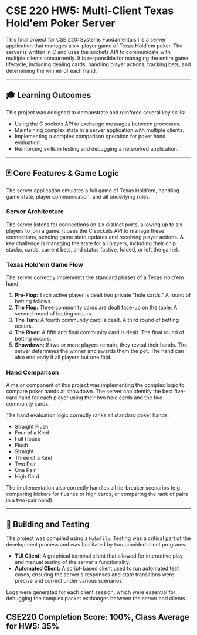 # CSE 220 HW5: Multi-Client Texas Hold'em Poker Server

This final project for CSE 220: Systems Fundamentals I is a server application that manages a six-player game of Texas Hold'em poker. The server is written in C and uses the sockets API to communicate with multiple clients concurrently. It is responsible for managing the entire game lifecycle, including dealing cards, handling player actions, tracking bets, and determining the winner of each hand.

---

## 🎓 Learning Outcomes

This project was designed to demonstrate and reinforce several key skills:
* Using the C sockets API to exchange messages between processes.
* Maintaining complex state in a server application with multiple clients.
* Implementing a complex comparison operation for poker hand evaluation.
* Reinforcing skills in testing and debugging a networked application.

---

## 🃏 Core Features & Game Logic

The server application emulates a full game of Texas Hold'em, handling game state, player communication, and all underlying rules.

### Server Architecture
The server listens for connections on six distinct ports, allowing up to six players to join a game. It uses the C sockets API to manage these connections, sending game state updates and receiving player actions. A key challenge is managing the state for all players, including their chip stacks, cards, current bets, and status (active, folded, or left the game).

### Texas Hold'em Game Flow
The server correctly implements the standard phases of a Texas Hold'em hand:
1.  **Pre-Flop:** Each active player is dealt two private "hole cards." A round of betting follows.
2.  **The Flop:** Three community cards are dealt face-up on the table. A second round of betting occurs.
3.  **The Turn:** A fourth community card is dealt. A third round of betting occurs.
4.  **The River:** A fifth and final community card is dealt. The final round of betting occurs.
5.  **Showdown:** If two or more players remain, they reveal their hands. The server determines the winner and awards them the pot. The hand can also end early if all players but one fold.

### Hand Comparison
A major component of this project was implementing the complex logic to compare poker hands at showdown. The server can identify the best five-card hand for each player using their two hole cards and the five community cards.

The hand evaluation logic correctly ranks all standard poker hands:
* Straight Flush
* Four of a Kind
* Full House
* Flush
* Straight
* Three of a Kind
* Two Pair
* One Pair
* High Card

The implementation also correctly handles all tie-breaker scenarios (e.g., comparing kickers for flushes or high cards, or comparing the rank of pairs in a two-pair hand).

---

## 🚀 Building and Testing

The project was compiled using a `Makefile`. Testing was a critical part of the development process and was facilitated by two provided client programs:
* **TUI Client:** A graphical terminal client that allowed for interactive play and manual testing of the server's functionality.
* **Automated Client:** A script-based client used to run automated test cases, ensuring the server's responses and state transitions were precise and correct under various scenarios.

Logs were generated for each client session, which were essential for debugging the complex packet exchanges between the server and clients.

## CSE220 Completion Score: 100%, Class Average for HW5: 35%
